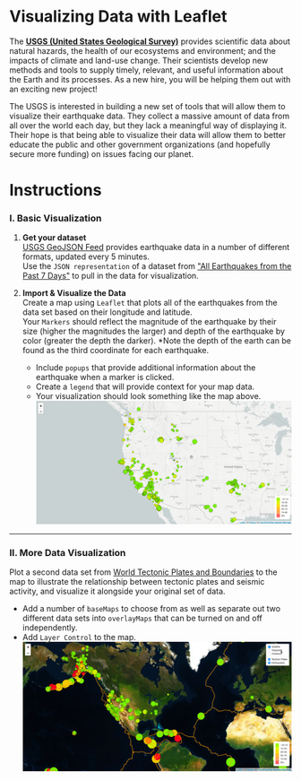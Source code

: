 # Visualizing Data with Leaflet
The [**USGS (United States Geological Survey)**](https://github.com/toshitorihara/leaflet-challenge/blob/main/Images/1-Logo.png) provides scientific data about natural hazards, the health of our ecosystems and environment; and the impacts of climate and land-use change. Their scientists develop new methods and tools to supply timely, relevant, and useful information about the Earth and its processes. As a new hire, you will be helping them out with an exciting new project!

The USGS is interested in building a new set of tools that will allow them to visualize their earthquake data. They collect a massive amount of data from all over the world each day, but they lack a meaningful way of displaying it. Their hope is that being able to visualize their data will allow them to better educate the public and other government organizations (and hopefully secure more funding) on issues facing our planet.

# Instructions
### I. Basic Visualization
1. **Get your dataset** <br>
[USGS GeoJSON Feed](http://earthquake.usgs.gov/earthquakes/feed/v1.0/geojson.php) provides earthquake data in a number of different formats, updated every 5 minutes. <br>
Use the `JSON representation` of a dataset from ["All Earthquakes from the Past 7 Days"](https://earthquake.usgs.gov/earthquakes/feed/v1.0/summary/all_week.geojson) to pull in the data for visualization.

2. **Import & Visualize the Data** <br>
Create a map using `Leaflet` that plots all of the earthquakes from the data set based on their longitude and latitude. <br>
Your `Markers` should reflect the magnitude of the earthquake by their size (higher the magnitudes the larger) and depth of the earthquake by color (greater the depth the darker). *Note the depth of the earth can be found as the third coordinate for each earthquake.
   * Include `popups` that provide additional information about the earthquake when a marker is clicked.
   * Create a `legend` that will provide context for your map data.
   * Your visualization should look something like the map above.   
![2-Data](Images/2-BasicMap.png)
- - -
### II. More Data Visualization
Plot a second data set from [World Tectonic Plates and Boundaries](https://github.com/fraxen/tectonicplates) to the map to illustrate the relationship between tectonic plates and seismic activity, and visualize it alongside your original set of data. 
   * Add a number of `baseMaps` to choose from as well as separate out two different data sets into `overlayMaps` that can be turned on and off independently.
   * Add `Layer Control` to the map.
![5-Advanced](Images/5-Advanced.png)
